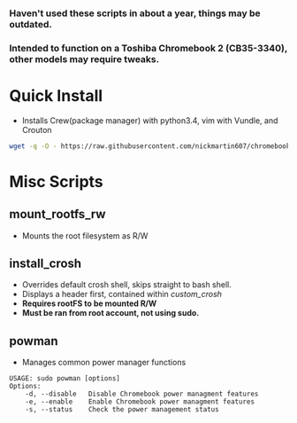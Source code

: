 ### Haven't used these scripts in about a year, things may be outdated.
### Intended to function on a Toshiba Chromebook 2 (CB35-3340), other models may require tweaks.

# Quick Install
* Installs Crew(package manager) with python3.4, vim with Vundle, and Crouton
```sh
wget -q -O - https://raw.githubusercontent.com/nickmartin607/chromebookSetup/master/install | bash
```



# Misc Scripts

## mount_rootfs_rw
* Mounts the root filesystem as R/W

## install_crosh
* Overrides default crosh shell, skips straight to bash shell.
* Displays a header first, contained within *custom_crosh*
* **Requires rootFS to be mounted R/W**
* **Must be ran from root account, not using sudo.**

## powman
* Manages common power manager functions
```
USAGE: sudo powman [options]
Options:
    -d, --disable   Disable Chromebook power managment features
    -e, --enable    Enable Chromebook power managment features
    -s, --status    Check the power management status
```
